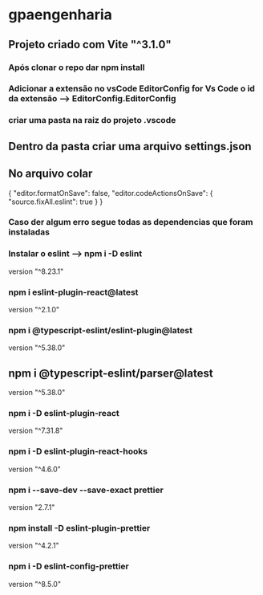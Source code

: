 # gpaengenharia

## Projeto criado com Vite "^3.1.0"

### Após clonar o repo dar npm install

### Adicionar a extensão no vsCode EditorConfig for Vs Code o id da extensão --> EditorConfig.EditorConfig


### criar uma pasta na raiz do projeto .vscode
## Dentro da pasta criar uma arquivo settings.json
## No arquivo colar 
{
  "editor.formatOnSave": false,
  "editor.codeActionsOnSave": {
    "source.fixAll.eslint": true
  }
}

### Caso der algum erro segue todas as dependencias que foram instaladas

### Instalar o eslint --> npm i -D eslint 
  version "^8.23.1"

### npm i eslint-plugin-react@latest 
  version "^2.1.0"

### npm i @typescript-eslint/eslint-plugin@latest 
   version "^5.38.0"

## npm i @typescript-eslint/parser@latest 
   version "^5.38.0"

### npm i -D eslint-plugin-react 
   version "^7.31.8"

### npm i -D eslint-plugin-react-hooks 
   version "^4.6.0"

### npm i --save-dev --save-exact prettier 
   version "2.7.1"  

### npm install  -D eslint-plugin-prettier 
   version "^4.2.1"

### npm i -D eslint-config-prettier 
   version "^8.5.0"


